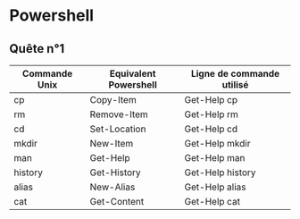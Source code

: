 # Powershell
## Quête n°1

| Commande Unix | Equivalent Powershell | Ligne de commande utilisé |
| ---------------|-----------------------|---------------------------|
| cp             | Copy-Item             | Get-Help cp               |
| rm             | Remove-Item           | Get-Help rm               |
| cd             | Set-Location          | Get-Help cd               |
| mkdir          | New-Item              | Get-Help mkdir            |
| man            | Get-Help              | Get-Help man              |
| history        | Get-History           | Get-Help history          |
| alias          | New-Alias             | Get-Help alias            |
| cat            | Get-Content           | Get-Help cat              |
